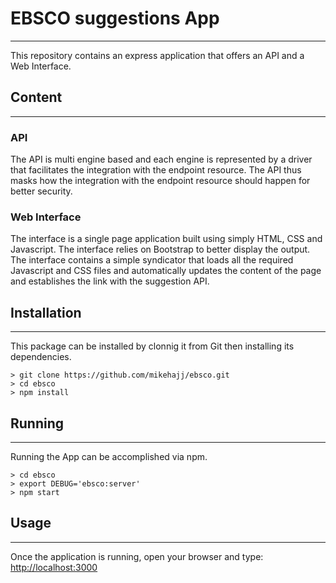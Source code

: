 # EBSCO suggestions App
---
This repository contains an express application that offers an API and a Web Interface.

## Content
---
### API
The API is multi engine based and each engine is represented by a driver that facilitates the integration with the endpoint resource.
The API thus masks how the integration with the endpoint resource should happen for better security.

### Web Interface
The interface is a single page application built using simply HTML, CSS and Javascript.
The interface relies on Bootstrap to better display the output.
The interface contains a simple syndicator that loads all the required Javascript and CSS files and automatically updates the content of the page and establishes the link with the suggestion API.


## Installation
---
This package can be installed by clonnig it from Git then installing its dependencies.
```
> git clone https://github.com/mikehajj/ebsco.git
> cd ebsco
> npm install
```

## Running
---
Running the App can be accomplished via npm.
```
> cd ebsco
> export DEBUG='ebsco:server'
> npm start
```

## Usage
---
Once the application is running, open your browser and type: [http://localhost:3000](http://localhost:3000)